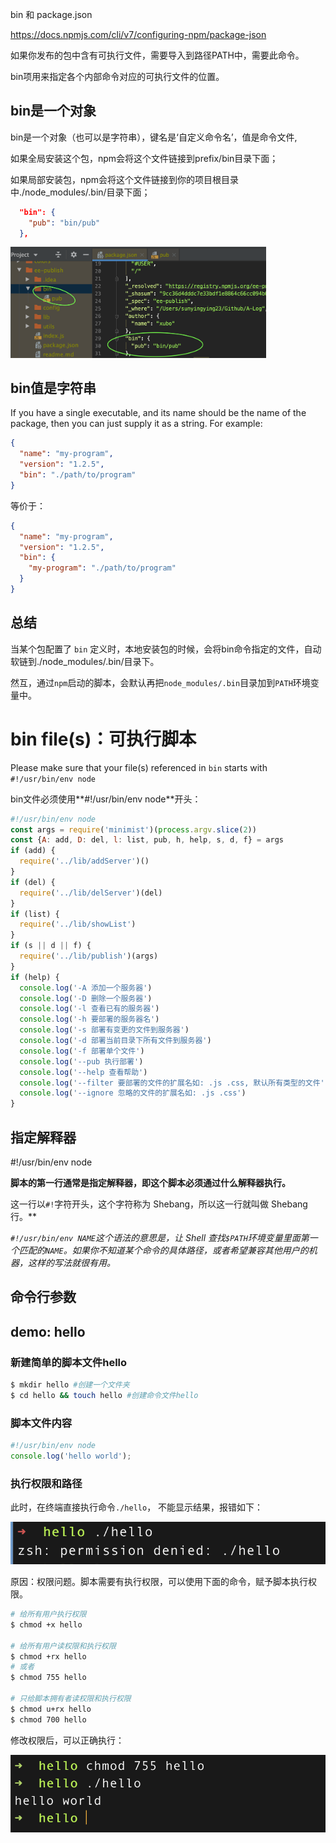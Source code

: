 bin 和 package.json

https://docs.npmjs.com/cli/v7/configuring-npm/package-json

如果你发布的包中含有可执行文件，需要导入到路径PATH中，需要此命令。

bin项用来指定各个内部命令对应的可执行文件的位置。

## bin是一个对象

bin是一个对象（也可以是字符串），键名是‘自定义命令名’，值是命令文件,

如果全局安装这个包，npm会将这个文件链接到prefix/bin目录下面；

如果局部安装包，npm会将这个文件链接到你的项目根目录中./node_modules/.bin/目录下面；

~~~json
  "bin": {
    "pub": "bin/pub"
  },
~~~

<img src="../imgs/bin.png" alt="'../imgs/bin.png'" style="zoom:40%;" />



## bin值是字符串

If you have a single executable, and its name should be the name of the package, then you can just supply it as a string. For example:

```json
{
  "name": "my-program",
  "version": "1.2.5",
  "bin": "./path/to/program"
}
```

等价于：

```json
{
  "name": "my-program",
  "version": "1.2.5",
  "bin": {
    "my-program": "./path/to/program"
  }
}
```

## 总结

当某个包配置了 `bin` 定义时，本地安装包的时候，会将bin命令指定的文件，自动软链到./node_modules/.bin/目录下。

然互，通过`npm`启动的脚本，会默认再把`node_modules/.bin`目录加到`PATH`环境变量中。

# bin file(s)：可执行脚本

Please make sure that your file(s) referenced in `bin` starts with `#!/usr/bin/env node`

bin文件必须使用**#!/usr/bin/env node**开头：

~~~js
#!/usr/bin/env node
const args = require('minimist')(process.argv.slice(2))
const {A: add, D: del, l: list, pub, h, help, s, d, f} = args
if (add) {
  require('../lib/addServer')()
}
if (del) {
  require('../lib/delServer')(del)
}
if (list) {
  require('../lib/showList')
}
if (s || d || f) {
  require('../lib/publish')(args)
}
if (help) {
  console.log('-A 添加一个服务器')
  console.log('-D 删除一个服务器')
  console.log('-l 查看已有的服务器')
  console.log('-h 要部署的服务器名')
  console.log('-s 部署有变更的文件到服务器')
  console.log('-d 部署当前目录下所有文件到服务器')
  console.log('-f 部署单个文件')
  console.log('--pub 执行部署')
  console.log('--help 查看帮助')
  console.log('--filter 要部署的文件的扩展名如: .js .css, 默认所有类型的文件')
  console.log('--ignore 忽略的文件的扩展名如: .js .css')
}

~~~

## 指定解释器

#!/usr/bin/env node

**脚本的第一行通常是指定解释器，即这个脚本必须通过什么解释器执行。**

这一行以`#!`字符开头，这个字符称为 Shebang，所以这一行就叫做 Shebang 行。**

*`#!/usr/bin/env NAME`这个语法的意思是，让 Shell 查找`$PATH`环境变量里面第一个匹配的`NAME`。如果你不知道某个命令的具体路径，或者希望兼容其他用户的机器，这样的写法就很有用。*



## 命令行参数



## demo: hello

### 新建简单的脚本文件hello

```bash
$ mkdir hello #创建一个文件夹
$ cd hello && touch hello #创建命令文件hello
```

### 脚本文件内容

```js
#!/usr/bin/env node
console.log('hello world');
```

### 执行权限和路径

此时，在终端直接执行命令`./hello`， 不能显示结果，报错如下：

<img src="../imgs/no-quanxian.png" alt="'" style="zoom:100%;" />

原因：权限问题。脚本需要有执行权限，可以使用下面的命令，赋予脚本执行权限。

```bash
# 给所有用户执行权限
$ chmod +x hello

# 给所有用户读权限和执行权限
$ chmod +rx hello
# 或者
$ chmod 755 hello

# 只给脚本拥有者读权限和执行权限
$ chmod u+rx hello
$ chmod 700 hello
```

修改权限后，可以正确执行：

<img src="../imgs/has-quanxian.png" alt="'" style="zoom:80%;" />







